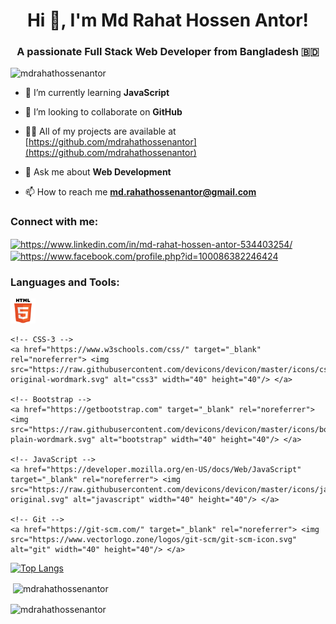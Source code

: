 <!-- 
- 👋 Hi, I’m @mdrahathossenantor
- 👀 I’m interested in web design & development
- 🌱 I’m currently learning JavaScript
- 💞️ I’m looking to collaborate on ...
- 📫 How to reach me ...
-->

<!---
mdrahathossenantor/mdrahathossenantor is a ✨ special ✨ repository because its `README.md` (this file) appears on your GitHub profile.
You can click the Preview link to take a look at your changes.
--->


<!--
<h1 align="center">Hi 👋, I'm Md Rahat Hossen Antor</h1>
<h3 align="center">A passionate Frontend Web Developer from Bangladesh</h3>

<p align="left"> <img src="https://komarev.com/ghpvc/?username=mdrahathossenantor&label=Profile%20views&color=0e75b6&style=flat" alt="mdrahathossenantor" /> </p>

- 🌱 I’m currently learning **JavaScript**

- 👯 I’m looking to collaborate on **GitHub**

- 👨‍💻 All of my projects are available at [https://github.com/mdrahathossenantor](https://github.com/mdrahathossenantor)

- 💬 Ask me about **Web Development**

- 📫 How to reach me **md.rahathossenantor@gmail.com**

<h3 align="left">Connect with me:</h3>
<p align="left">
<a href="https://linkedin.com/in/https://www.linkedin.com/in/md-rahat-hossen-antor-534403254/" target="blank"><img align="center" src="https://raw.githubusercontent.com/rahuldkjain/github-profile-readme-generator/master/src/images/icons/Social/linked-in-alt.svg" alt="https://www.linkedin.com/in/md-rahat-hossen-antor-534403254/" height="30" width="40" /></a>
<a href="https://fb.com/https://www.facebook.com/profile.php?id=100086382246424" target="blank"><img align="center" src="https://raw.githubusercontent.com/rahuldkjain/github-profile-readme-generator/master/src/images/icons/Social/facebook.svg" alt="https://www.facebook.com/profile.php?id=100086382246424" height="30" width="40" /></a>
</p>

<h3 align="left">Languages and Tools:</h3>
<p align="left"> <a href="https://getbootstrap.com" target="_blank" rel="noreferrer"> <img src="https://raw.githubusercontent.com/devicons/devicon/master/icons/bootstrap/bootstrap-plain-wordmark.svg" alt="bootstrap" width="40" height="40"/> </a> <a href="https://www.w3schools.com/css/" target="_blank" rel="noreferrer"> <img src="https://raw.githubusercontent.com/devicons/devicon/master/icons/css3/css3-original-wordmark.svg" alt="css3" width="40" height="40"/> </a> <a href="https://www.figma.com/" target="_blank" rel="noreferrer"> <img src="https://www.vectorlogo.zone/logos/figma/figma-icon.svg" alt="figma" width="40" height="40"/> </a> <a href="https://firebase.google.com/" target="_blank" rel="noreferrer"> <img src="https://www.vectorlogo.zone/logos/firebase/firebase-icon.svg" alt="firebase" width="40" height="40"/> </a> <a href="https://git-scm.com/" target="_blank" rel="noreferrer"> <img src="https://www.vectorlogo.zone/logos/git-scm/git-scm-icon.svg" alt="git" width="40" height="40"/> </a> <a href="https://www.w3.org/html/" target="_blank" rel="noreferrer"> <img src="https://raw.githubusercontent.com/devicons/devicon/master/icons/html5/html5-original-wordmark.svg" alt="html5" width="40" height="40"/> </a> <a href="https://developer.mozilla.org/en-US/docs/Web/JavaScript" target="_blank" rel="noreferrer"> <img src="https://raw.githubusercontent.com/devicons/devicon/master/icons/javascript/javascript-original.svg" alt="javascript" width="40" height="40"/> </a> <a href="https://www.linux.org/" target="_blank" rel="noreferrer"> <img src="https://raw.githubusercontent.com/devicons/devicon/master/icons/linux/linux-original.svg" alt="linux" width="40" height="40"/> </a> <a href="https://www.mongodb.com/" target="_blank" rel="noreferrer"> <img src="https://raw.githubusercontent.com/devicons/devicon/master/icons/mongodb/mongodb-original-wordmark.svg" alt="mongodb" width="40" height="40"/> </a> <a href="https://www.mysql.com/" target="_blank" rel="noreferrer"> <img src="https://raw.githubusercontent.com/devicons/devicon/master/icons/mysql/mysql-original-wordmark.svg" alt="mysql" width="40" height="40"/> </a> <a href="https://nodejs.org" target="_blank" rel="noreferrer"> <img src="https://raw.githubusercontent.com/devicons/devicon/master/icons/nodejs/nodejs-original-wordmark.svg" alt="nodejs" width="40" height="40"/> </a> <a href="https://www.photoshop.com/en" target="_blank" rel="noreferrer"> <img src="https://raw.githubusercontent.com/devicons/devicon/master/icons/photoshop/photoshop-line.svg" alt="photoshop" width="40" height="40"/> </a> <a href="https://www.php.net" target="_blank" rel="noreferrer"> <img src="https://raw.githubusercontent.com/devicons/devicon/master/icons/php/php-original.svg" alt="php" width="40" height="40"/> </a> <a href="https://www.python.org" target="_blank" rel="noreferrer"> <img src="https://raw.githubusercontent.com/devicons/devicon/master/icons/python/python-original.svg" alt="python" width="40" height="40"/> </a> <a href="https://sass-lang.com" target="_blank" rel="noreferrer"> <img src="https://raw.githubusercontent.com/devicons/devicon/master/icons/sass/sass-original.svg" alt="sass" width="40" height="40"/> </a> <a href="https://tailwindcss.com/" target="_blank" rel="noreferrer"> <img src="https://www.vectorlogo.zone/logos/tailwindcss/tailwindcss-icon.svg" alt="tailwind" width="40" height="40"/> </a> <a href="https://www.typescriptlang.org/" target="_blank" rel="noreferrer"> <img src="https://raw.githubusercontent.com/devicons/devicon/master/icons/typescript/typescript-original.svg" alt="typescript" width="40" height="40"/> </a> </p>

<p><img align="left" src="https://github-readme-stats.vercel.app/api/top-langs?username=mdrahathossenantor&show_icons=true&locale=en&layout=compact" alt="mdrahathossenantor" /></p>

<p>&nbsp;<img align="center" src="https://github-readme-stats.vercel.app/api?username=mdrahathossenantor&show_icons=true&locale=en" alt="mdrahathossenantor" /></p>

<p><img align="center" src="https://github-readme-streak-stats.herokuapp.com/?user=mdrahathossenantor&" alt="mdrahathossenantor" /></p>
-->







<h1 align="center">Hi 👋, I'm Md Rahat Hossen Antor!</h1>
<h3 align="center">A passionate Full Stack Web Developer from Bangladesh 🇧🇩</h3>

<p align="left"> <img src="https://komarev.com/ghpvc/?username=mdrahathossenantor&label=Profile%20views&color=0e75b6&style=flat" alt="mdrahathossenantor" /> </p>

- 🌱 I’m currently learning **JavaScript**

- 👯 I’m looking to collaborate on **GitHub**

- 👨‍💻 All of my projects are available at [https://github.com/mdrahathossenantor](https://github.com/mdrahathossenantor)

- 💬 Ask me about **Web Development**

- 📫 How to reach me **<a href="mailto:md.rahathossenantor@gmail.com">md.rahathossenantor@gmail.com</a>**

<h3 align="left">Connect with me:</h3>
<p align="left">
<a href="https://linkedin.com/in/https://www.linkedin.com/in/md-rahat-hossen-antor-534403254/" target="blank"><img align="center" src="https://raw.githubusercontent.com/rahuldkjain/github-profile-readme-generator/master/src/images/icons/Social/linked-in-alt.svg" alt="https://www.linkedin.com/in/md-rahat-hossen-antor-534403254/" height="30" width="40" /></a>
<a href="https://fb.com/https://www.facebook.com/profile.php?id=100086382246424" target="blank"><img align="center" src="https://raw.githubusercontent.com/rahuldkjain/github-profile-readme-generator/master/src/images/icons/Social/facebook.svg" alt="https://www.facebook.com/profile.php?id=100086382246424" height="30" width="40" /></a>
</p>

<h3 align="left">Languages and Tools:</h3>
<p align="left">
    <!-- HTML -->
    <a href="https://www.w3.org/html/" target="_blank" rel="noreferrer"> <img src="https://raw.githubusercontent.com/devicons/devicon/master/icons/html5/html5-original-wordmark.svg" alt="html5" width="40" height="40"/> </a>

    <!-- CSS-3 -->
    <a href="https://www.w3schools.com/css/" target="_blank" rel="noreferrer"> <img src="https://raw.githubusercontent.com/devicons/devicon/master/icons/css3/css3-original-wordmark.svg" alt="css3" width="40" height="40"/> </a>

    <!-- Bootstrap -->
    <a href="https://getbootstrap.com" target="_blank" rel="noreferrer"> <img src="https://raw.githubusercontent.com/devicons/devicon/master/icons/bootstrap/bootstrap-plain-wordmark.svg" alt="bootstrap" width="40" height="40"/> </a>
    
    <!-- JavaScript -->
    <a href="https://developer.mozilla.org/en-US/docs/Web/JavaScript" target="_blank" rel="noreferrer"> <img src="https://raw.githubusercontent.com/devicons/devicon/master/icons/javascript/javascript-original.svg" alt="javascript" width="40" height="40"/> </a>

    <!-- Git -->
    <a href="https://git-scm.com/" target="_blank" rel="noreferrer"> <img src="https://www.vectorlogo.zone/logos/git-scm/git-scm-icon.svg" alt="git" width="40" height="40"/> </a>
</p>

<!-- <p><img align="left" src="https://github-readme-stats.vercel.app/api/top-langs?username=mdrahathossenantor&show_icons=true&locale=en&layout=compact" alt="mdrahathossenantor" /></p> -->

[![Top Langs](https://github-readme-stats.vercel.app/api/top-langs/?username=mdrahathossenantor)](https://github.com/anuraghazra/github-readme-stats)

<span>&nbsp;<img align="center" src="https://github-readme-stats.vercel.app/api?username=mdrahathossenantor&show_icons=true&locale=en" alt="mdrahathossenantor" /></span>

<p><img align="center" src="https://github-readme-streak-stats.herokuapp.com/?user=mdrahathossenantor&" alt="mdrahathossenantor" /></p>
